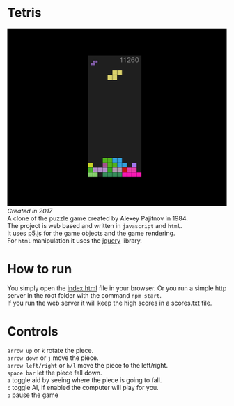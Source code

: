# Tetris
![tetris game](./img/tetris_game.PNG)
*Created in 2017*<br>
A clone of the puzzle game created by Alexey Pajitnov in 1984.<br>
The project is web based and written in `javascript` and `html`.<br>
It uses [p5.js](https://p5js.org/) for the game objects and the game rendering. <br>
For `html` manipulation it uses the [jquery](https://jquery.com/) library.

# How to run
You simply open the [index.html](./index.html) file in your browser.
Or you run a simple http server in the root folder with the command `npm start`.<br>
If you run the web server it will keep the high scores in a scores.txt file.

# Controls
`arrow up` or `k` rotate the piece.<br>
`arrow down` or `j` move the piece.<br>
`arrow left/right` or `h/l` move the piece to the left/right.<br>
`space bar` let the piece fall down.<br>
`a` toggle aid by seeing where the piece is going to fall.<br>
`c` toggle AI, if enabled the computer will play for you.<br>
`p` pause the game
